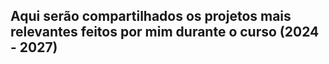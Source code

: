 Aqui serão compartilhados os projetos mais relevantes feitos por mim 
                    durante o curso (2024 - 2027)
-
